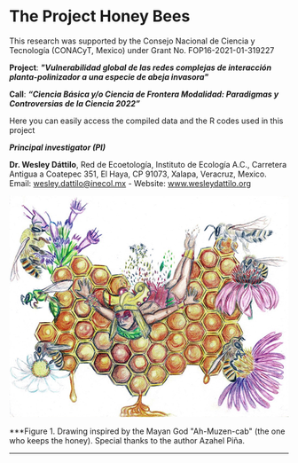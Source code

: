 # The Project Honey Bees
This research was supported by the Consejo Nacional de Ciencia y Tecnología (CONACyT, Mexico) under Grant No. FOP16-2021-01-319227

**Project**: ***"Vulnerabilidad global de las redes complejas de interacción planta-polinizador a una especie de abeja invasora"***

**Call**: ***“Ciencia Básica y/o Ciencia de Frontera Modalidad: Paradigmas y Controversias de la Ciencia 2022”***

Here you can easily access the compiled data and the R codes used in this project

***Principal investigator (PI)***

 **Dr. Wesley Dáttilo**, Red de Ecoetología, Instituto de Ecología A.C., Carretera Antigua a Coatepec 351, El Haya, CP 91073, Xalapa, Veracruz, Mexico. Email: wesley.dattilo@inecol.mx - Website: www.wesleydattilo.org


![alt text](https://github.com/wdattilo/Honeybees/blob/main/trabajadores_invisibles1.jpg)

***Figure 1. Drawing inspired by the Mayan God "Ah-Muzen-cab" (the one who keeps the honey). Special thanks to the author Azahel Piña.
***

